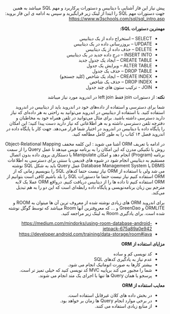 <div dir="rtl" align='right'>

پیش نیاز این فاز آشنایی با دیتابیس و دستورات پرکاربرد و مهم SQL میباشد به همین جهت دستورات مهم SQL را ابتدا از لینک زیر فرابگیرید و سپس به ادامه ی این فاز بروید:
https://www.w3schools.com/sql/sql_intro.asp

**مهمترین دستورات SQL:**

- SELECT – استخراج داده‌ از یک دیتابیس
- UPDATE – بروزرسانی داده‌ در یک دیتابیس
- DELETE – حذف داده‌ از یک دیتابیس
- INSERT INTO – درج داده جدید در یک دیتابیس
- CREATE TABLE – ایجاد یک جدول جدید
- ALTER TABLE – ویرایش یک جدول
- DROP TABLE – حذف یک جدول
- CREATE INDEX – ایجاد یک شاخص (کلید جستجو)
- DROP INDEX – حذف یک شاخص
- JOIN - ترکیب ستون های چند جدول

**نکته**: از دستورات join فقط left join در اندروید مورد نیاز میباشد

شما برای دسترسی و استفاده از داده‌های خود در اندروید باید از دیتابیس در اندروید استفاده کنید. با استفاده از دیتابیس در اندروید می‌توانید به راحتی به هر داده‌ای که نیاز دارید دسترسی داشته باشید. برای مثال می‌توانید در تلفن همراه خود به مخاطبان و دفترچه تلفن دسترسی داشته و به هر اطلاعاتی که نیاز دارید دست پیدا کنید؛ این امکان را پایگاه داده یا دیتابیس در اندروید در اختیار شما قرار می‌دهد.
جهت کار با پایگاه داده در اندروید فصل ۱۴ کتاب را به طور کامل مطالعه کنید.

  در ادامه با تعریف ORM آشنا می شوید :‌
  این کلمه مخفف Object-Relational Mapping روش یا تکنیکی مدرن که این امکان را به برنامه نویس میدهد تا عمل Query را از سمت برنامه (Program) انجام دهد و امکان Manipulate یا دستکاری بروی داده بدون اتصال مستقیم به دیتابیس انجام شود در شیوه های قدیمی یا سنتی برای دسترسی به اطلاعات DBMS یا Database Management System عمل Query باید به شکل SQL نوشته می شد ولی با استفاده از ORM نیاز نیست حتما کدهای SQL را بنویسیم زمانی که از ORM استفاده کنیم نیاز نیست حتما ما دستورات SQL را بلد باشیم کافی است بتوانیم از ORM استفاده کنیم تا داده ها را از دیتابیس دریافت کنیم. 
  درواقع ORM عملا یک لایه مترجم بین زبان برنامه‌نویسی و پایگاه داده رابطه‌ای است که این دو را به هم تبدیل می‌کند. 

برای اندروید ORM های زیادی نوشته شده از معروف ترین آن ها میتوان به ROOM و ORMLITE و GreenDao و ... که معروفترین آنها Room میباشد که توسط گوگل نوشته شده است.
برای یادگیری Room به لینک زیر مراجعه کنید.
- https://medium.com/mindorks/using-room-database-android-jetpack-675a89a0e942
- https://developer.android.com/training/data-storage/room#java

**مزایای استفاده از ORM**

- کد نویسی کم و ساده
- عدم نیاز به یادگیری کدهای SQL
- بیشتر کارها به صورت اتوماتیک انجام می شود.
- شما را مجبور می کند برپاییه MVC کد نویسی کنید که خیلی تمیز تر است.
- پرسجو یا همان Query ها تنها با اجرای یک متد انجام می شوند.

**معایب استفاده از ORM**

- در بخش داده های کلان غیرقابل استفاده است.
- در برخی موارد انجام Query ها زمان بر خواهد بود.
- از منابع زیادی استفاده می کنند.


</div>
